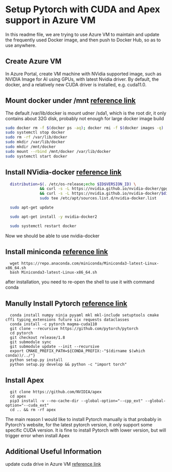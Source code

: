 # Setup Pytorch with CUDA and Apex support in Azure VM

In this readme file, we are trying to use Azure VM to maintain and
update the frequently used Docker image, and then push to Docker Hub, so as to use anywhere.

## Create Azure VM

In Azure Portal, create VM machine with NVidia supported image,
such as NVIDIA Image for AI using GPUs, with latest Nvidia driver.
By default, the docker, and a relatively new CUDA driver is
installed, e.g. cuda11.0.

## Mount docker under /mnt [reference link](https://www.ibm.com/support/knowledgecenter/SSBS6K_3.2.x/installing/docker_dir.html)

The default /var/lib/docker is mount udner /sda1, which is the root dir, it only contains about 32G disk, probably not enough for large docker image build

```bash
sudo docker rm -f $(docker ps -aq); docker rmi -f $(docker images -q)
sudo systemctl stop docker
sudo rm -rf /var/lib/docker
sudo mkdir /var/lib/docker
sudo mkdir /mnt/docker
sudo mount --rbind /mnt/docker /var/lib/docker
sudo systemctl start docker
```

## Install NVidia-docker [reference link](https://github.com/chenxie95/dockerfiles.git)

```bash
  distribution=$(. /etc/os-release;echo $ID$VERSION_ID) \
               && curl -s -L https://nvidia.github.io/nvidia-docker/gpgkey | sudo apt-key add - \
               && curl -s -L https://nvidia.github.io/nvidia-docker/$distribution/nvidia-docker.list | \
               sudo tee /etc/apt/sources.list.d/nvidia-docker.list

  sudo apt-get update

  sudo apt-get install -y nvidia-docker2

  sudo systemctl restart docker

```

Now we should be able to use nvidia-docker

## Install miniconda [reference link](https://docs.conda.io/en/latest/miniconda.html)

```
  wget https://repo.anaconda.com/miniconda/Miniconda3-latest-Linux-x86_64.sh
  bash Miniconda3-latest-Linux-x86_64.sh
```

after installation, you need to re-open the shell to use it with command conda

## Manully Install Pytorch [reference link](https://github.com/pytorch/pytorch)

```
  conda install numpy ninja pyyaml mkl mkl-include setuptools cmake cffi typing_extensions future six requests dataclasses
  conda install -c pytorch magma-cuda110
  git clone --recursive https://github.com/pytorch/pytorch
  cd pytorch
  git checkout release/1.8
  git submodule sync
  git submodule update --init --recursive
  export CMAKE_PREFIX_PATH=${CONDA_PREFIX:-"$(dirname $(which conda))/../"}
  python setup.py install
  python setup.py develop && python -c "import torch"
```

## Install Apex

```
  git clone https://github.com/NVIDIA/apex
  cd apex
  pip3 install -v --no-cache-dir --global-option="--cpp_ext" --global-option="--cuda_ext"
  cd .. && rm -rf apex
```

The main reason I would like to install Pytorch manually is that probably in Pytorch's website, for the latest pytorch version, it only support some specific CUDA version. It is fine to install Pytorch with lower version, but will trigger error when install Apex

## Additional Useful Information

update cuda drive in Azure VM [reference link](https://docs.microsoft.com/en-us/azure/virtual-machines/linux/n-series-driver-setup)
